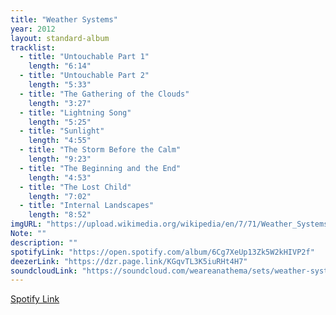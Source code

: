 ```yaml
---
title: "Weather Systems"
year: 2012
layout: standard-album
tracklist:
  - title: "Untouchable Part 1" 
    length: "6:14"
  - title: "Untouchable Part 2" 
    length: "5:33"
  - title: "The Gathering of the Clouds" 
    length: "3:27"
  - title: "Lightning Song" 
    length: "5:25"
  - title: "Sunlight" 
    length: "4:55"
  - title: "The Storm Before the Calm" 
    length: "9:23"
  - title: "The Beginning and the End" 
    length: "4:53"
  - title: "The Lost Child" 
    length: "7:02"
  - title: "Internal Landscapes" 
    length: "8:52"
imgURL: "https://upload.wikimedia.org/wikipedia/en/7/71/Weather_Systems.jpg"
Note: ""
description: ""
spotifyLink: "https://open.spotify.com/album/6Cg7XeUp13Zk5W2kHIVP2f"
deezerLink: "https://dzr.page.link/KGqvTL3K5iuRHt4H7"
soundcloudLink: "https://soundcloud.com/weareanathema/sets/weather-systems-3"
---
```

[Spotify Link]()






